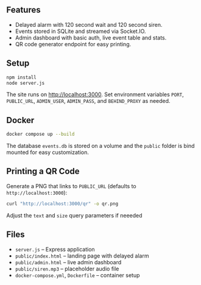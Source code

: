 

## Features
- Delayed alarm with 120 second wait and 120 second siren.
- Events stored in SQLite and streamed via Socket.IO.
- Admin dashboard with basic auth, live event table and stats.
- QR code generator endpoint for easy printing.

## Setup
```bash
npm install
node server.js
```
The site runs on [http://localhost:3000](http://localhost:3000). Set environment variables `PORT`, `PUBLIC_URL`, `ADMIN_USER`, `ADMIN_PASS`, and `BEHIND_PROXY` as needed.

## Docker
```bash
docker compose up --build
```
The database `events.db` is stored on a volume and the `public` folder is bind mounted for easy customization.

## Printing a QR Code
Generate a PNG that links to `PUBLIC_URL` (defaults to `http://localhost:3000`):
```bash
curl "http://localhost:3000/qr" -o qr.png
```
Adjust the `text` and `size` query parameters if neeeded 

## Files
- `server.js` – Express application
- `public/index.html` – landing page with delayed alarm
- `public/admin.html` – live admin dashboard
- `public/siren.mp3` – placeholder audio file
- `docker-compose.yml`, `Dockerfile` – container setup

